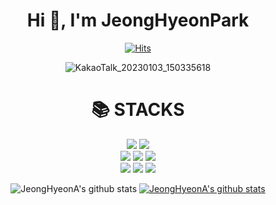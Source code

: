 <h1 align="center">Hi 👋, I'm JeongHyeonPark</h1>





<!--
**JeongHyeonA/JeongHyeonA** is a ✨ _special_ ✨ repository because its `README.md` (this file) appears on your GitHub profile.

Here are some ideas to get you started:

- 🔭 I’m currently working on ...
- 🌱 I’m currently learning ...
- 👯 I’m looking to collaborate on ...
- 🤔 I’m looking for help with ...
- 💬 Ask me about ...
- 📫 How to reach me: ...
- 😄 Pronouns: ...
- ⚡ Fun fact: ...
-->

<div align="center">

[![Hits](https://hits.seeyoufarm.com/api/count/incr/badge.svg?url=https%3A%2F%2Fgithub.com%2FJeongHyeonA&count_bg=%233DC6BD&title_bg=%2357A0A0&icon=&icon_color=%23E7E7E7&title=%F0%9F%98%8Bhits&edge_flat=false)](https://hits.seeyoufarm.com)


![KakaoTalk_20230103_150335618](https://user-images.githubusercontent.com/112525987/210307040-04c8b231-7002-48e4-9258-e74588fc6b0e.gif)
  
</div>

<div align=center><h1>📚 STACKS</h1></div>

<div align=center> 
  <img src="https://img.shields.io/badge/java-007396?style=for-the-badge&logo=java&logoColor=white"> 
  <img src="https://img.shields.io/badge/python-3776AB?style=for-the-badge&logo=python&logoColor=white"> 
  <br>
  
  <img src="https://img.shields.io/badge/oracle-F80000?style=for-the-badge&logo=oracle&logoColor=white"> 
  <img src="https://img.shields.io/badge/mysql-4479A1?style=for-the-badge&logo=mysql&logoColor=white"> 
  <img src="https://img.shields.io/badge/firebase-FFCA28?style=for-the-badge&logo=firebase&logoColor=white">
  <br>

  <img src="https://img.shields.io/badge/linux-FCC624?style=for-the-badge&logo=linux&logoColor=black"> 
  <img src="https://img.shields.io/badge/github-181717?style=for-the-badge&logo=github&logoColor=white">
  <img src="https://img.shields.io/badge/git-F05032?style=for-the-badge&logo=git&logoColor=white">
  <br>
</div>


<div align="center">

![JeongHyeonA's github stats](https://github-readme-stats.vercel.app/api?username=JeongHyeonA&show_icons=true)
[![JeongHyeonA's github stats](https://github-readme-stats.vercel.app/api/top-langs/?username=JeongHyeonA&show_icons=true&hide_border=true&title_color=004386&icon_color=004386&layout=compact)](https://github.com/JeongHyeonA)

  </div>





